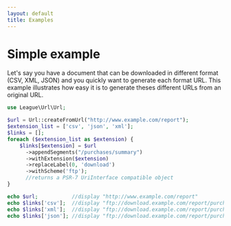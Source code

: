 ```yaml
---
layout: default
title: Examples
---
```


# Simple example

Let's say you have a document that can be downloaded in different format (CSV, XML, JSON) and you quickly want to generate each format URL. This example illustrates how easy it is to generate theses different URLs from an original URL.

~~~php
use League\Url\Url;

$url = Url::createFromUrl("http://www.example.com/report");
$extension_list = ['csv', 'json', 'xml'];
$links = [];
foreach ($extension_list as $extension) {
    $links[$extension] = $url
      ->appendSegments("/purchases/summary")
      ->withExtension($extension)
      ->replaceLabel(0, 'download')
      ->withScheme('ftp');
      //returns a PSR-7 UriInterface compatible object
}

echo $url;           //display "http://www.example.com/report"
echo $links['csv'];  //display "ftp://download.example.com/report/purchases/summary.csv"
echo $links['xml'];  //display "ftp://download.example.com/report/purchases/summary.xml"
echo $links['json']; //display "ftp://download.example.com/report/purchases/summary.json"
~~~
